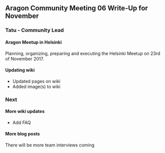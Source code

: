 ## Aragon Community Meeting 06 Write-Up for November

### Tatu - Community Lead

#### Aragon Meetup in Helsinki
Planning, organizing, preparing and executing the Helsinki Meetup on 23rd of November 2017.


#### Updating wiki
- Updated pages on wiki
- Added image(s) to wiki

### Next

#### More wiki updates
- Add FAQ

#### More blog posts
There will be more team interviews coming
